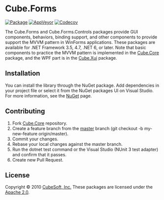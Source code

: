 Cube.Forms
====

[![Package](https://badgen.net/nuget/v/cube.forms)](https://www.nuget.org/packages/cube.forms/)
[![AppVeyor](https://badgen.net/appveyor/ci/clown/cube-core)](https://ci.appveyor.com/project/clown/cube-core)
[![Codecov](https://badgen.net/codecov/c/github/cube-soft/cube.core)](https://codecov.io/gh/cube-soft/cube.core)

The Cube.Forms and Cube.Forms.Controls packages provide GUI components, behaviors, binding support, and other components to provide support the MVVM pattern in WinForms applications. These packages are available for .NET Framework 3.5, 4.7, .NET 6, or later. Note that basic components to practice the MVVM pattern is implemented in the [Cube.Core](https://www.nuget.org/packages/cube.core/) package, and the WPF part is in the [Cube.Xui](https://www.nuget.org/packages/cube.xui/) package.

## Installation

You can install the library through the NuGet package. Add dependencies in your project file or select it from the NuGet packages UI on Visual Studio. For more information, see the [NuGet](https://www.nuget.org/packages/cube.forms/) page.

## Contributing

1. Fork [Cube.Core](https://github.com/cube-soft/cube.core/fork) repository.
2. Create a feature branch from the [master](https://github.com/cube-soft/cube.core/tree/master) branch (git checkout -b my-new-feature origin/master).
3. Commit your changes.
4. Rebase your local changes against the master branch.
5. Run the dotnet test command or the Visual Studio (NUnit 3 test adapter) and confirm that it passes.
6. Create new Pull Request.

## License

Copyright © 2010 [CubeSoft, Inc.](https://www.cube-soft.jp/)
These packages are licensed under the [Apache 2.0](https://github.com/cube-soft/cube.core/blob/master/License.txt).
